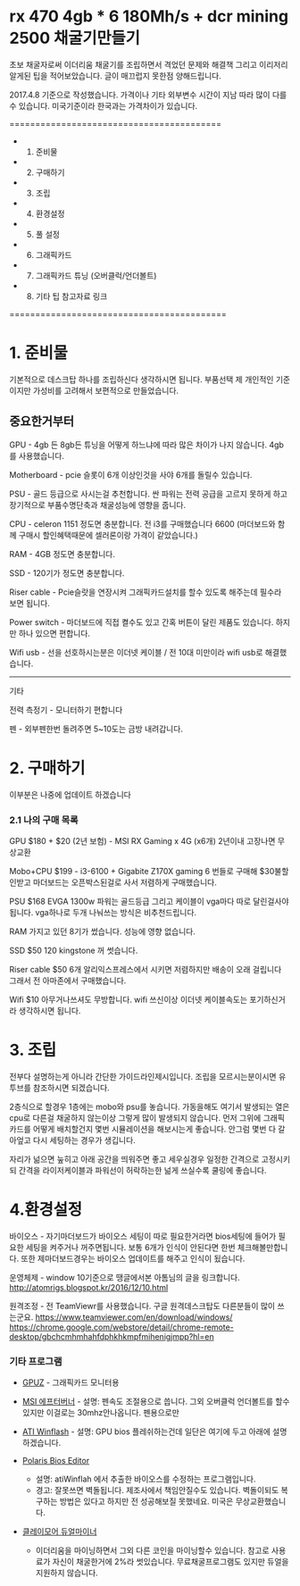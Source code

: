 # rx 470 4gb * 6 180Mh/s + dcr mining 2500 채굴기만들기

초보 채굴자로써 이더리움 채굴기를 조립하면서 격었던 문제와 해결책 그리고 이리저리 알게된 팁을 적어보았습니다.
글이 매끄럽지 못한점 양해드립니다.

2017.4.8 기준으로 작성했습니다. 가격이나 기타 외부변수 시간이 지남 따라 많이 다를 수 있습니다. 
미국기준이라 한국과는 가격차이가 있습니다.

=========================================
- 1. 준비물
- 2. 구매하기
- 3. 조립
- 4. 환경설정
- 5. 풀 설정
- 6. 그래픽카드
- 7. 그래픽카드 튜닝 (오버클럭/언더볼트)
- 8. 기타 팁
참고자료 링크

==========================================
# 1. 준비물

기본적으로 데스크탑 하나를 조립하신다 생각하시면 됩니다.
부품선택 제 개인적인 기준이지만 가성비를 고려해서 보편적으로 만들었습니다.

## 중요한거부터 
GPU - 4gb 든 8gb든 튜닝을 어떻게 하느냐에 따라 많은 차이가 나지 않습니다. 4gb를 사용했습니다.

Motherboard - pcie 슬롯이 6개 이상인것을 사야 6개를 돌릴수 있습니다.

PSU - 골드 등급으로 사시는걸 추천합니다. 싼 파워는 전력 공급을 고르지 못하게 하고 장기적으로 부품수명단축과 채굴성능에 영향을 줍니다.

CPU - celeron 1151 정도면 충분합니다. 전 i3를 구매했습니다 6600 (마더보드와 함께 구매시 할인혜택때문에 셀러론이랑 가격이 같았습니다.)

RAM - 4GB 정도면 충분합니다.

SSD - 120기가 정도면 충분합니다.

Riser cable - Pcie슬랏을 연장시켜 그래픽카드설치를 할수 있도록 해주는데 필수라 보면 됩니다.

Power switch - 마더보드에 직접 켤수도 있고 간혹 버튼이 달린 제품도 있습니다. 하지만 하나 있으면 편합니다.

Wifi usb - 선을 선호하시는분은 이더넷 케이블 / 전 10대 미만이라 wifi usb로 해결했습니다.

--------------------------------------------------------

기타

전력 측정기 - 모니터하기 편합니다

펜 - 외부펜한번 돌려주면 5~10도는 금방 내려갑니다.

# 2. 구매하기
이부분은 나중에 업데이트 하겠습니다

### 2.1 나의 구매 목록

GPU 		$180 + $20 (2년 보험) - MSI RX Gaming x 4G (x6개)
		2년이내 고장나면 무상교환
		
Mobo+CPU	$199	- i3-6100 + Gigabite Z170X gaming 6
		번들로 구매해 $30불할인받고 마더보드는 오픈박스된걸로 사서 저렴하게 구매했습니다.
		
PSU		$168 EVGA 1300w
		파워는 골드등급 그리고 케이블이 vga마다 따로 달린걸사야됩니다. vga하나로 두개 나눠쓰는 방식은 비추천드립니다.
		
RAM 		가지고 있던 8기가 썼습니다. 성능에 영향 없습니다.

SSD		$50 120 kingstone 꺼 썻습니다.

Riser cable 	$50 6개   알리익스프레스에서 시키면 저렴하지만 배송이 오래 걸립니다 그래서 전 아마존에서 구매했습니다.

Wifi 		$10 아무거나쓰셔도 무방합니다. wifi 쓰신이상 이더넷 케이블속도는 포기하신거라 생각하시면 됩니다.



# 3. 조립

전부다 설명하는게 아니라 간단한 가이드라인제시입니다. 조립을 모르시는분이시면 유투브를 참조하시면 되겠습니다.

2층식으로 할경우 1층에는 mobo와 psu를 놓습니다. 가동을해도 여기서 발생되는 열은 cpu로 다른걸 채굴하지 않는이상 그렇게 많이 발생되지 않습니다.
먼저 그위에 그래픽카드를 어떻게 배치할건지 몇번 시뮬레이션을 해보시는게 좋습니다. 안그럼 몇번 다 갈아엎고 다시 세팅하는 경우가 생깁니다.

자리가 넒으면 눞히고 아래 공간을 띄워주면 좋고 세우실경우 일정한 간격으로 고정시키되 간격을 라이저케이블과 파워선이 허락하는한 넒게 쓰실수록 쿨링에 좋습니다.



# 4.환경설정

바이오스 - 자기마더보드가 바이오스 세팅이 따로 필요한거라면 bios세팅에 들어가 필요한 세팅을 켜주거나 꺼주면됩니다. 보통 6개가 인식이 안된다면 한번 체크해볼만합니다. 또한 제마더보드경우는 바이오스 업데이트를 해주고 인식이 됬습니다.

운영체제 - window 10기준으로 땡글에서본 아톰님의 글을 링크합니다. http://atomrigs.blogspot.kr/2016/12/10.html

원격조정 - 전 TeamViewr를 사용했습니다. 구글 원격데스크탑도 다른분들이 많이 쓰는군요.
	https://www.teamviewer.com/en/download/windows/
	https://chrome.google.com/webstore/detail/chrome-remote-desktop/gbchcmhmhahfdphkhkmpfmihenigjmpp?hl=en
	
### 기타 프로그램

* [GPUZ] - 그래픽카드 모니터용 

* [MSI 에프터버너]	- 설명: 펜속도 조절용으로 씁니다. 그외 오버클럭 언더볼트를 할수 있지만 이걸로는 30mhz안나옵니다. 펜용으로만

* [ATI Winflash] - 설명: GPU bios 플레쉬하는건데 일단은 여기에 두고 아래에 설명하겠습니다.

* [Polaris Bios Editor]
	- 설명: atiWinflah 에서 추출한 바이오스를 수정하는 프로그램입니다.
	- 경고: 잘못쓰면 벽돌됩니다. 제조사에서 책임안질수도 있습니다. 벽돌이되도 복구하는 방법은 있다고 하지만 전 성공해보질 못했네요. 미국은 무상교환했습니다.

* [클레이모어 듀얼마이너]
	- 이더리움을 마이닝하면서 그외 다른 코인을 마이닝할수 있습니다. 참고로 사용료가 자신이 채굴한거에 2%라 썻있습니다. 무료채굴프로그램도 있지만 듀얼을 지원하지 않습니다.

[GPUZ]: https://www.techpowerup.com/gpuz/
[MSI 에프터버너]: http://download.msi.com/uti_exe/vga/MSIAfterburnerSetup.zip	
[ATI Winflash]: https://www.techpowerup.com/download/ati-winflash/
[Polaris Bios Editor]: https://github.com/caa82437/PolarisBiosEditor/archive/master.zip
[클레이모어 듀얼마이너]: https://bitcointalk.org/index.php?topic=1433925.0
